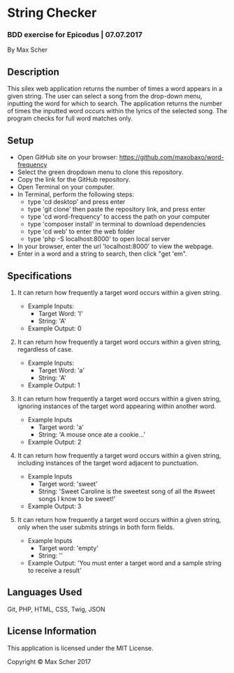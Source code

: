 # String Checker
### BDD exercise for Epicodus | 07.07.2017

By Max Scher

## Description
This silex web application returns the number of times a word appears in a given string. The user can select a song from the drop-down menu, inputting the word for which to search. The application returns the number of times the inputted word occurs within the lyrics of the selected song. The program checks for full word matches only.

## Setup
* Open GitHub site on your browser: https://github.com/maxobaxo/word-frequency
* Select the green dropdown menu to clone this repository.
* Copy the link for the GitHub repository.
* Open Terminal on your computer.
* In Terminal, perform the following steps:
    * type 'cd desktop' and press enter
    * type 'git clone' then paste the repository link, and press enter
    * type 'cd word-frequency' to access the path on your computer
    * type 'composer install' in terminal to download dependencies
    * type 'cd web' to enter the web folder
    * type 'php -S localhost:8000' to open local server
* In your browser, enter the url 'localhost:8000' to view the webpage.
* Enter in a word and a string to search, then click "get 'em".

## Specifications
1. It can return how frequently a target word occurs within a given string.
    * Example Inputs:
        * Target Word: 'I'
        * String: 'A'
    * Example Output: 0
    <!---The above values have been chosen because they are single-character expressions that are also English-language words. Searching for 'I' in 'A' ensures zero instances of 'I'--->


2. It can return how frequently a target word occurs within a given string, regardless of case.
    * Example Inputs:
        * Target Word: 'a'
        * String: 'A'
    * Example Output: 1
    <!---The above values have been chosen to demonstrate that the program will recognize a lowercased and uppercased instances of a character as the same character; 'a' should be recognized as equivalent to 'A'. Also, the developer prefers each test to have a unique output value; using 'a' and 'A' ensures an output of 1, which will differ from the previous test's output of 0--->


3. It can return how frequently a target word occurs within a given string, ignoring instances of the target word appearing within another word.
    * Example Inputs
        * Target word: 'a'
        * String: 'A mouse once ate a cookie...'
    * Example Output: 2
    <!---The above values have been chosen to verify the continued integrity of the previous tests (single-character input and case-agnostic program), while also adding the complexity of ignoring instances of target word within another word (i.e. 'a' within 'ate'). Also, the developer prefers each test to have a unique output value; the above values ensure an output of 2, which will differ from the previous tests' outputs of 0 and 1, respectively--->


4. It can return how frequently a target word occurs within a given string, including instances of the target word adjacent to punctuation.
    * Example Inputs
        * Target word: 'sweet'
        * String: 'Sweet Caroline is the sweetest song of all the #sweet songs I know to be sweet!'
    * Example Output: 3
    <!---The above values have been chosen to verify the continued integrity of the previous tests, while also expanding functionality to allow the program to recognize the target word when appearing adjacent to punctuation--->


5. It can return how frequently a target word occurs within a given string, only when the user submits strings in both form fields.
    * Example Inputs
        * Target word: 'empty'
        * String: ''
    * Example Output: 'You must enter a target word and a sample string to receive a result'
    <!---The above values have been chosen because it ensures the program will not return a result unless it receives two string inputs from the user. The example string input of "" will return an error message"--->

## Languages Used
Git, PHP, HTML, CSS, Twig, JSON

## License Information
This application is licensed under the MIT License.

Copyright &copy; Max Scher 2017

